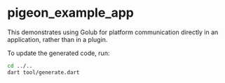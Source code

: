 # pigeon_example_app

This demonstrates using Golub for platform communication directly in an
application, rather than in a plugin.

To update the generated code, run:
```sh
cd ../..
dart tool/generate.dart
```
